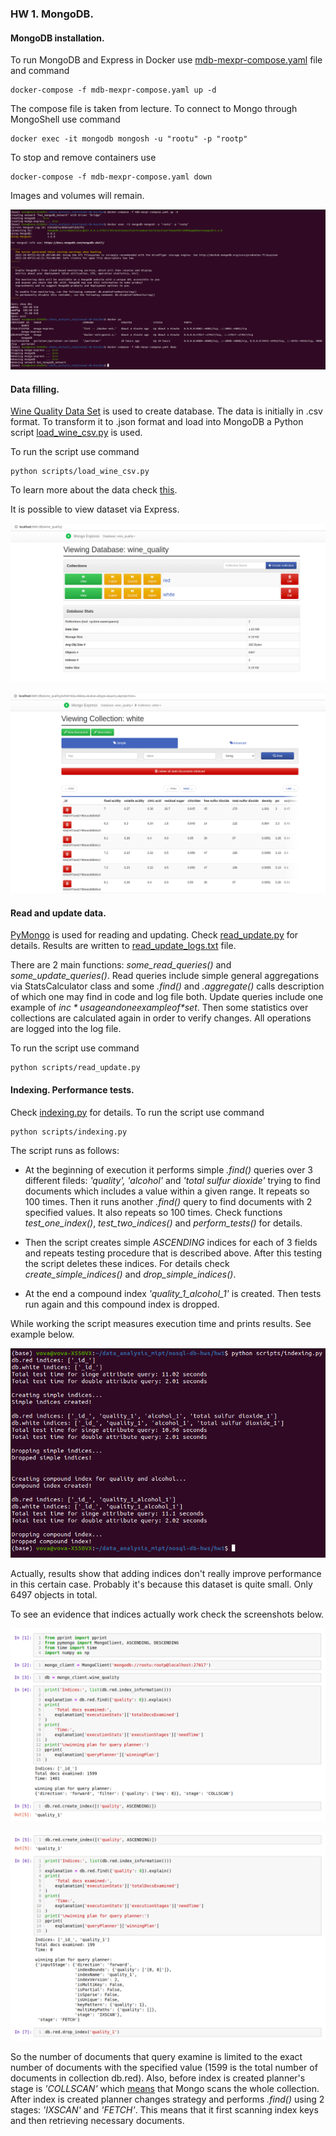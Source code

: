 ### HW 1. MongoDB.

#### MongoDB installation.
To run MongoDB and Express in Docker use [mdb-mexpr-compose.yaml](mdb-mexpr-compose.yaml) file and command
```
docker-compose -f mdb-mexpr-compose.yaml up -d
```
The compose file is taken from lecture. To connect to Mongo through MongoShell use command
```
docker exec -it mongodb mongosh -u "rootu" -p "rootp"
```
To stop and remove containers use
```
docker-compose -f mdb-mexpr-compose.yaml down
```
Images and volumes will remain.

![](images/install_access_down.png)

#### Data filling.
[Wine Quality Data Set](https://archive.ics.uci.edu/ml/datasets/wine+quality)
is used to create database. The data is initially in .csv format. To transform it
to .json format and load into MongoDB a Python script
[load_wine_csv.py](scripts/load_wine_csv.py) is used.

To run the script use command
```
python scripts/load_wine_csv.py
```
To learn more about the data check [this](data/winequality.names).

It is possible to view dataset via Express.

![](images/express_db_view.png)

![](images/express_collection_view.png)

#### Read and update data.
[PyMongo](https://pymongo.readthedocs.io/en/stable/) is used for reading and updating.
Check [read_update.py](scripts/read_update.py) for details.
Results are written to [read_update_logs.txt](read_update_logs.txt) file.

There are 2 main functions: *some_read_queries()* and *some_update_queries()*.
Read queries include simple general aggregations via StatsCalculator class and
some *.find()* and *.aggregate()* calls description of which one may find in code and
log file both. Update queries include one example of *$inc* usage and one example of *$set*.
Then some statistics over collections are calculated again in order to verify changes. All
operations are logged into the log file.

To run the script use command
```
python scripts/read_update.py
```

#### Indexing. Performance tests.
Check [indexing.py](scripts/indexing.py) for details.
To run the script use command
```
python scripts/indexing.py
```
The script runs as follows:

- At the beginning of execution it performs simple *.find()*
  queries over 3 different fileds: *'quality', 'alcohol'* and *'total sulfur dioxide'*
  trying to find documents which includes a value within a given range. It repeats so 100 times.
  Then it runs another *.find()* query to find documents with 2 specified values. It also repeats so
  100 times. Check functions *test_one_index()*, *test_two_indices()* and *perform_tests()* for details.

- Then the script creates simple *ASCENDING* indices for each of 3 fields and repeats testing procedure that is
  described above. After this testing the script deletes these indices. For details check *create_simple_indices()*
  and *drop_simple_indices()*.

- At the end a compound index *'quality_1_alcohol_1'* is created. Then tests run again and this compound index is dropped.

While working the script measures execution time and prints results. See example below.

![](images/indexing_tests.png)

Actually, results show that adding indices don't really improve performance in this certain case. Probably it's because
this dataset is quite small. Only 6497 objects in total.

To see an evidence that indices actually work check the screenshots below.

![](images/explain_planner_without_key.png)

![](images/explain_planner_with_key.png)

So the number of documents that query examine is limited to the exact number of documents with the specified value
(1599 is the total number of documents in collection db.red). Also, before index is created planner's stage is
*'COLLSCAN'* which [means](https://www.mongodb.com/docs/manual/reference/explain-results/) that Mongo scans the whole
collection. After index is created planner changes strategy and performs *.find()* using 2 stages: *'IXSCAN'* and
*'FETCH'*. This means that it first scanning index keys and then retrieving necessary documents.

